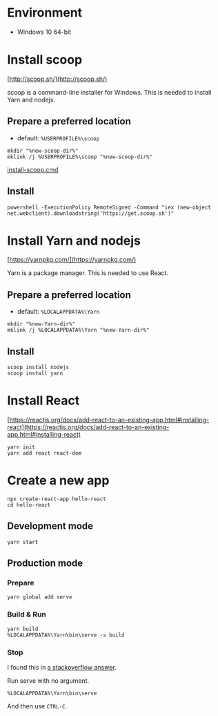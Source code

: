 # Environment
* Windows 10 64-bit


# Install scoop
[http://scoop.sh/](http://scoop.sh/)

scoop is a command-line installer for Windows. This is needed to install Yarn and nodejs.

## Prepare a preferred location
* default: `%USERPROFILE%\scoop`
```
mkdir "%new-scoop-dir%"
mklink /j %USERPROFILE%\scoop "%new-scoop-dir%"
```
[install-scoop.cmd](https://gist.github.com/jinwoo-jeon0/c503487e4f13c7c680d53d58750873b9)

## Install
```
powershell -ExecutionPolicy RemoteSigned -Command "iex (new-object net.webclient).downloadstring('https://get.scoop.sh')"
```


# Install Yarn and nodejs
[https://yarnpkg.com/](https://yarnpkg.com/)

Yarn is a package manager. This is needed to use React.

## Prepare a preferred location
* default: `%LOCALAPPDATA%\Yarn`
```
mkdir "%new-Yarn-dir%"
mklink /j %LOCALAPPDATA%\Yarn "%new-Yarn-dir%"
```

## Install
```
scoop install nodejs
scoop install yarn
```


# Install React
[https://reactjs.org/docs/add-react-to-an-existing-app.html#installing-react](https://reactjs.org/docs/add-react-to-an-existing-app.html#installing-react)

```
yarn init
yarn add react react-dom
```


# Create a new app
```
npx create-react-app hello-react
cd hello-react
```

## Development mode
```
yarn start
```

## Production mode
### Prepare
```
yarn global add serve
```

### Build & Run
```
yarn build
%LOCALAPPDATA%\Yarn\bin\serve -s build
```

### Stop
I found this in [a stackoverflow answer](https://stackoverflow.com/a/48089171/3300315).

Run serve with no argument.
```
%LOCALAPPDATA%\Yarn\bin\serve
```
And then use `CTRL-C`.
